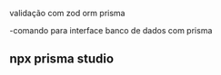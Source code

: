 validação com zod
orm prisma

-comando para interface banco de dados com prisma
## npx prisma studio 